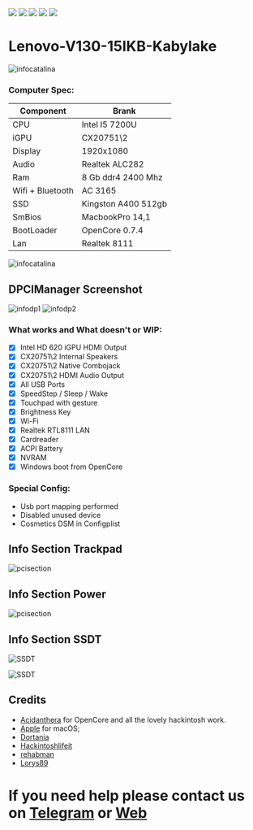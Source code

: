 [![](https://img.shields.io/badge/Gitter%20HL%20Community-Chat-informational?style=flat&logo=gitter&logoColor=white&color=ed1965)](https://gitter.im/Hackintosh-Life-IT/community)
[![](https://img.shields.io/badge/Reposity-Baio77-informational?style=flat&logo=apple&logoColor=white&color=9debeb)](https://github.com/Baio1977?tab=repositories)
[![](https://img.shields.io/badge/Telegram-HackintoshLifeIT-informational?style=flat&logo=telegram&logoColor=white&color=5fb659)](https://t.me/HackintoshLife_it)
[![](https://img.shields.io/badge/Facebook-HackintoshLifeIT-informational?style=flat&logo=facebook&logoColor=white&color=3a4dc9)](https://www.facebook.com/hackintoshlife/)
[![](https://img.shields.io/badge/Instagram-HackintoshLifeIT-informational?style=flat&logo=instagram&logoColor=white&color=8a178a)](https://www.instagram.com/hackintoshlife.it_official/)

# Lenovo-V130-15IKB-Kabylake
![infocatalina](./Screenshot/0.jpg)

### Computer Spec:

| Component        | Brank                              |
| ---------------- | ---------------------------------- |
| CPU              | Intel I5 7200U                     |
| iGPU             | CX20751\2                          |
| Display          | 1920x1080                          |
| Audio            | Realtek ALC282                     |
| Ram              | 8 Gb ddr4 2400 Mhz                 |
| Wifi + Bluetooth | AC 3165                            |
| SSD              | Kingston A400 512gb                |
| SmBios           | MacbookPro 14,1                    |
| BootLoader       | OpenCore 0.7.4                     |
| Lan              | Realtek 8111                       |

![infocatalina](./Screenshot/1.png)

## DPCIManager Screenshot

![infodp1](./Screenshot/2.jpg)
![infodp2](./Screenshot/3.jpg)

### What works and What doesn't or WIP:

- [x] Intel HD 620 iGPU HDMI Output
- [x] CX20751\2 Internal Speakers
- [x] CX20751\2 Native Combojack
- [x] CX20751\2 HDMI Audio Output
- [x] All USB Ports 
- [x] SpeedStep / Sleep / Wake
- [x] Touchpad with gesture
- [x] Brightness Key
- [x] Wi-Fi
- [x] Realtek RTL8111 LAN
- [x] Cardreader
- [x] ACPI Battery
- [x] NVRAM
- [x] Windows boot from OpenCore

### Special Config:

- Usb port mapping performed
- Disabled unused device
- Cosmetics DSM in Configplist

## Info Section Trackpad

![pcisection](./Screenshot/5.png)

## Info Section Power

![pcisection](./Screenshot/6.jpg)

## Info Section SSDT

![SSDT](./Screenshot/7.png)

![SSDT](./Screenshot/8.png)

## Credits

- [Acidanthera](https://github.com/acidanthera) for OpenCore and all the lovely hackintosh work.
- [Apple](https://apple.com) for macOS;
- [Dortania](https://github.com/dortania)
- [Hackintoshlifeit](https://github.com/Hackintoshlifeit)
- [rehabman](https://github.com/RehabMan)
- [Lorys89](https://github.com/Lorys89)

# If you need help please contact us on [Telegram](https://t.me/HackintoshLife_it) or [Web](https://www.hackintoshlife.it/)
